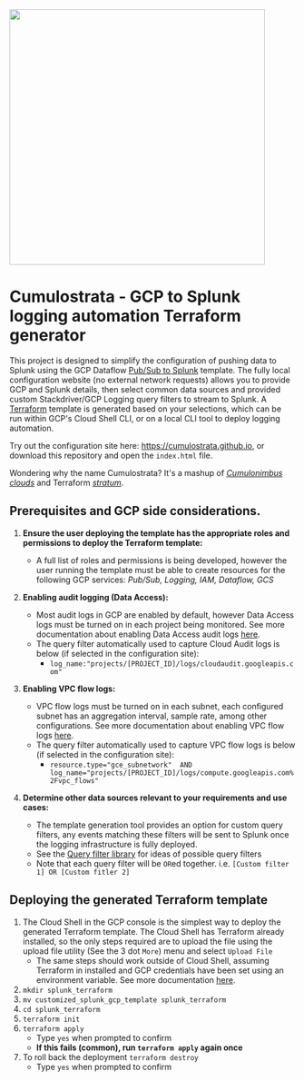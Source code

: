<img src="README-static-assets/cumulostrata_logo.png" width="450">

# Cumulostrata - GCP to Splunk logging automation Terraform generator

This project is designed to simplify the configuration of pushing data to Splunk using the GCP Dataflow [Pub/Sub to Splunk](https://cloud.google.com/dataflow/docs/guides/templates/provided-streaming#pubsub-to-splunk) template. The fully local configuration website (no external network requests) allows you to provide GCP and Splunk details, then select common data sources and provided custom Stackdriver/GCP Logging query filters to stream to Splunk. A [Terraform](https://www.terraform.io/) template is generated based on your selections, which can be run within GCP's Cloud Shell CLI, or on a local CLI tool to deploy logging automation.

Try out the configuration site here: https://cumulostrata.github.io, or download this repository and open the `index.html` file.

Wondering why the name Cumulostrata? It's a mashup of *[Cumulonimbus clouds](https://en.wikipedia.org/wiki/Cumulonimbus_cloud)* and Terraform [*stratum*](https://en.wikipedia.org/wiki/Stratum).

## Prerequisites and GCP side considerations.
1. **Ensure the user deploying the template has the appropriate roles and permissions to deploy the Terraform template:**
	-  A full list of roles and permissions is being developed, however the user running the template must be able to create resources for the following GCP services: *Pub/Sub, Logging, IAM, Dataflow, GCS*
2. **Enabling audit logging (Data Access):**
	-	Most audit logs in GCP are enabled by default, however Data Access logs must be turned on in each project being monitored. See more documentation about enabling Data Access audit logs [here](https://cloud.google.com/logging/docs/audit/configure-data-access).
	- The query filter automatically used to capture Cloud Audit logs is below (if selected in the configuration site):
		- `log_name:"projects/[PROJECT_ID]/logs/cloudaudit.googleapis.com"`
	
3. **Enabling VPC flow logs:**
	-	VPC flow logs must be turned on in each subnet, each configured subnet has an aggregation interval, sample rate, among other configurations. See more documentation about enabling VPC flow logs [here](https://cloud.google.com/vpc/docs/using-flow-logs#enabling_vpc_flow_logging).
	-	The query filter automatically used to capture VPC flow logs is below (if selected in the configuration site):
		-	`resource.type="gce_subnetwork"  AND  
log_name="projects/[PROJECT_ID]/logs/compute.googleapis.com%2Fvpc_flows"`

4. **Determine other data sources relevant to your requirements and use cases:**
	- The template generation tool provides an option for custom query filters, any events matching these filters will be sent to Splunk once the logging infrastructure is fully deployed.
	- See the [Query filter library](https://cloud.google.com/logging/docs/view/query-library#networking-filters) for ideas of possible query filters
	- Note that each query filter will be `OR`ed together. i.e. `[Custom filter 1] OR [Custom fitler 2]`

## Deploying the generated Terraform template
1. The Cloud Shell in the GCP console is the simplest way to deploy the generated Terraform template. The Cloud Shell has Terraform already installed, so the only steps required are to upload the file using the upload file utility (See the 3 dot `More`) menu and select `Upload File`
	- The same steps should work outside of Cloud Shell, assuming Terraform in installed and GCP credentials have been set using an environment variable. See more documentation [here](https://www.terraform.io/docs/providers/google/guides/getting_started.html).
2. `mkdir splunk_terraform`
3. `mv customized_splunk_gcp_template splunk_terraform`
4. `cd splunk_terraform`
5. `terraform init`
6. `terraform apply`
	- Type `yes` when prompted to confirm
	- **If this fails (common), run `terraform apply` again once**
7. To roll back the deployment `terraform destroy`
	-	Type `yes` when prompted to confirm